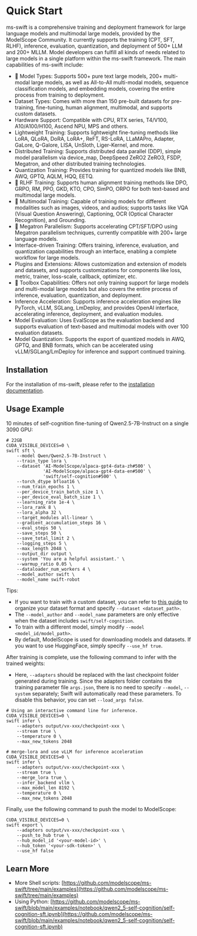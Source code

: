 # Quick Start

ms-swift is a comprehensive training and deployment framework for large language models and multimodal large models, provided by the ModelScope Community. It currently supports the training (CPT, SFT, RLHF), inference, evaluation, quantization, and deployment of 500+ LLM and 200+ MLLM. Model developers can fulfill all kinds of needs related to large models in a single platform within the ms-swift framework. The main capabilities of ms-swift include:

- 🍎 Model Types: Supports 500+ pure text large models, 200+ multi-modal large models, as well as All-to-All multi-modal models, sequence classification models, and embedding models, covering the entire process from training to deployment.
- Dataset Types: Comes with more than 150 pre-built datasets for pre-training, fine-tuning, human alignment, multimodal, and supports custom datasets.
- Hardware Support: Compatible with CPU, RTX series, T4/V100, A10/A100/H100, Ascend NPU, MPS and others.
- Lightweight Training: Supports lightweight fine-tuning methods like LoRA, QLoRA, DoRA, LoRA+, ReFT, RS-LoRA, LLaMAPro, Adapter, GaLore, Q-Galore, LISA, UnSloth, Liger-Kernel, and more.
- Distributed Training: Supports distributed data parallel (DDP), simple model parallelism via device_map, DeepSpeed ZeRO2 ZeRO3, FSDP, Megatron, and other distributed training technologies.
- Quantization Training: Provides training for quantized models like BNB, AWQ, GPTQ, AQLM, HQQ, EETQ.
- 🍊 RLHF Training: Supports human alignment training methods like DPO, GRPO, RM, PPO, GKD, KTO, CPO, SimPO, ORPO for both text-based and multimodal large models.
- 🍓 Multimodal Training: Capable of training models for different modalities such as images, videos, and audios; supports tasks like VQA (Visual Question Answering), Captioning, OCR (Optical Character Recognition), and Grounding.
- 🥥 Megatron Parallelism: Supports accelerating CPT/SFT/DPO using Megatron parallelism techniques, currently compatible with 200+ large language models.
- Interface-driven Training: Offers training, inference, evaluation, and quantization capabilities through an interface, enabling a complete workflow for large models.
- Plugins and Extensions: Allows customization and extension of models and datasets, and supports customizations for components like loss, metric, trainer, loss-scale, callback, optimizer, etc.
- 🍉 Toolbox Capabilities: Offers not only training support for large models and multi-modal large models but also covers the entire process of inference, evaluation, quantization, and deployment.
- Inference Acceleration: Supports inference acceleration engines like PyTorch, vLLM, SGLang, LmDeploy, and provides OpenAI interface, accelerating inference, deployment, and evaluation modules.
- Model Evaluation: Uses EvalScope as the evaluation backend and supports evaluation of text-based and multimodal models with over 100 evaluation datasets.
- Model Quantization: Supports the export of quantized models in AWQ, GPTQ, and BNB formats, which can be accelerated using vLLM/SGLang/LmDeploy for inference and support continued training.

## Installation

For the installation of ms-swift, please refer to the [installation documentation](./SWIFT-installation.md).

## Usage Example

10 minutes of self-cognition fine-tuning of Qwen2.5-7B-Instruct on a single 3090 GPU:

```shell
# 22GB
CUDA_VISIBLE_DEVICES=0 \
swift sft \
    --model Qwen/Qwen2.5-7B-Instruct \
    --train_type lora \
    --dataset 'AI-ModelScope/alpaca-gpt4-data-zh#500' \
              'AI-ModelScope/alpaca-gpt4-data-en#500' \
              'swift/self-cognition#500' \
    --torch_dtype bfloat16 \
    --num_train_epochs 1 \
    --per_device_train_batch_size 1 \
    --per_device_eval_batch_size 1 \
    --learning_rate 1e-4 \
    --lora_rank 8 \
    --lora_alpha 32 \
    --target_modules all-linear \
    --gradient_accumulation_steps 16 \
    --eval_steps 50 \
    --save_steps 50 \
    --save_total_limit 2 \
    --logging_steps 5 \
    --max_length 2048 \
    --output_dir output \
    --system 'You are a helpful assistant.' \
    --warmup_ratio 0.05 \
    --dataloader_num_workers 4 \
    --model_author swift \
    --model_name swift-robot
```

Tips:

- If you want to train with a custom dataset, you can refer to [this guide](../Customization/Custom-dataset.md) to organize your dataset format and specify `--dataset <dataset_path>`.
- The `--model_author` and `--model_name` parameters are only effective when the dataset includes `swift/self-cognition`.
- To train with a different model, simply modify `--model <model_id/model_path>`.
- By default, ModelScope is used for downloading models and datasets. If you want to use HuggingFace, simply specify `--use_hf true`.

After training is complete, use the following command to infer with the trained weights:

- Here, `--adapters` should be replaced with the last checkpoint folder generated during training. Since the adapters folder contains the training parameter file `args.json`, there is no need to specify `--model`, `--system` separately; Swift will automatically read these parameters. To disable this behavior, you can set `--load_args false`.

```shell
# Using an interactive command line for inference.
CUDA_VISIBLE_DEVICES=0 \
swift infer \
    --adapters output/vx-xxx/checkpoint-xxx \
    --stream true \
    --temperature 0 \
    --max_new_tokens 2048

# merge-lora and use vLLM for inference acceleration
CUDA_VISIBLE_DEVICES=0 \
swift infer \
    --adapters output/vx-xxx/checkpoint-xxx \
    --stream true \
    --merge_lora true \
    --infer_backend vllm \
    --max_model_len 8192 \
    --temperature 0 \
    --max_new_tokens 2048
```

Finally, use the following command to push the model to ModelScope:

```shell
CUDA_VISIBLE_DEVICES=0 \
swift export \
    --adapters output/vx-xxx/checkpoint-xxx \
    --push_to_hub true \
    --hub_model_id '<your-model-id>' \
    --hub_token '<your-sdk-token>' \
    --use_hf false
```

## Learn More
- More Shell scripts: [https://github.com/modelscope/ms-swift/tree/main/examples](https://github.com/modelscope/ms-swift/tree/main/examples)
- Using Python: [https://github.com/modelscope/ms-swift/blob/main/examples/notebook/qwen2_5-self-cognition/self-cognition-sft.ipynb](https://github.com/modelscope/ms-swift/blob/main/examples/notebook/qwen2_5-self-cognition/self-cognition-sft.ipynb)

